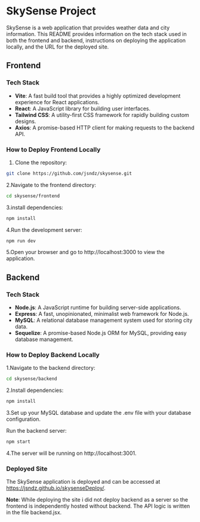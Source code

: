 # SkySense Project

SkySense is a web application that provides weather data and city information. This README provides information on the tech stack used in both the frontend and backend, instructions on deploying the application locally, and the URL for the deployed site.

## Frontend

### Tech Stack

- **Vite**: A fast build tool that provides a highly optimized development experience for React applications.
- **React**: A JavaScript library for building user interfaces.
- **Tailwind CSS**: A utility-first CSS framework for rapidly building custom designs.
- **Axios**: A promise-based HTTP client for making requests to the backend API.

### How to Deploy Frontend Locally

1. Clone the repository:

```bash
git clone https://github.com/jsndz/skysense.git
```

2.Navigate to the frontend directory:

```bash
cd skysense/frontend

```

3.install dependencies:

```bash
npm install


```

4.Run the development server:

```bash
npm run dev


```

5.Open your browser and go to http://localhost:3000 to view the application.

## Backend

### Tech Stack

- **Node.js**: A JavaScript runtime for building server-side applications.
- **Express**: A fast, unopinionated, minimalist web framework for Node.js.
- **MySQL**: A relational database management system used for storing city data.
- **Sequelize**: A promise-based Node.js ORM for MySQL, providing easy database management.

### How to Deploy Backend Locally

1.Navigate to the backend directory:

```bash
cd skysense/backend


```

2.Install dependencies:

```bash
npm install


```

3.Set up your MySQL database and update the .env file with your database configuration.

Run the backend server:

```bash
npm start


```

4.The server will be running on http://localhost:3001.

### Deployed Site

The SkySense application is deployed and can be accessed at https://jsndz.github.io/skysenseDeploy/.

**Note**:
While deploying the site i did not deploy backend as a server so the frontend is independently hosted without backend. The API logic is written in the file backend.jsx.

